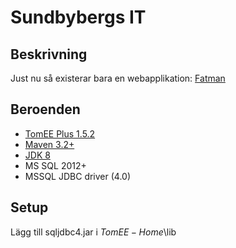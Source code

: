 # Sundbybergs IT

## Beskrivning
Just nu så existerar bara en webapplikation: [Fatman](www.sundbybergsit.com)

## Beroenden
- [TomEE Plus 1.5.2](http://openejb.apache.org/apache-tomee.html)
- [Maven 3.2+](https://maven.apache.org/)
- [JDK 8](http://www.oracle.com/technetwork/java/javase/downloads/jdk8-downloads-2133151.html)
- MS SQL 2012+
- MSSQL JDBC driver (4.0)

## Setup
Lägg till sqljdbc4.jar i $TomEE-Home$\lib

<!-- OBSOLETE
Ändra $TomEE-Home$\conf\tomee.xml:

<Resource id="AccountDataSource" type="DataSource">
  JdbcDriver com.microsoft.sqlserver.jdbc.SQLServerDriver
  JdbcUrl jdbc:sqlserver://127.0.0.1:1433;DatabaseName=accounts;selectMethod=cursor;sendStringParametersAsUnicode=false
  UserName *********
  Password *********
  JtaManaged true
</Resource>


<Resource id="FatmanDataSource" type="DataSource">
  JdbcDriver com.microsoft.sqlserver.jdbc.SQLServerDriver
  JdbcUrl jdbc:sqlserver://127.0.0.1:1433;DatabaseName=fatman;selectMethod=cursor;sendStringParametersAsUnicode=false
  UserName *********
  Password *********
  JtaManaged true
</Resource>

-->
